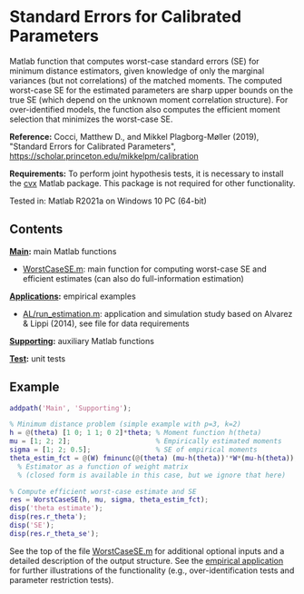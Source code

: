 # Standard Errors for Calibrated Parameters

Matlab function that computes worst-case standard errors (SE) for minimum distance estimators, given knowledge of only the marginal variances (but not correlations) of the matched moments. The computed worst-case SE for the estimated parameters are sharp upper bounds on the true SE (which depend on the unknown moment correlation structure). For over-identified models, the function also computes the efficient moment selection that minimizes the worst-case SE.

**Reference:**
Cocci, Matthew D., and Mikkel Plagborg-Møller (2019), "Standard Errors for Calibrated Parameters", https://scholar.princeton.edu/mikkelpm/calibration

**Requirements:**
To perform joint hypothesis tests, it is necessary to install the [cvx](http://cvxr.com/cvx/doc/install.html) Matlab package. This package is not required for other functionality.

Tested in: Matlab R2021a on Windows 10 PC (64-bit)

## Contents

**[Main](Main):** main Matlab functions
- [WorstCaseSE.m](Main/WorstCaseSE.m): main function for computing worst-case SE and efficient estimates (can also do full-information estimation)

**[Applications](Applications):** empirical examples
- [AL/run_estimation.m](Applications/AL/run_estimation.m): application and simulation study based on Alvarez & Lippi (2014), see file for data requirements

**[Supporting](Supporting):** auxiliary Matlab functions

**[Test](Test):** unit tests

## Example

``` Matlab
addpath('Main', 'Supporting');

% Minimum distance problem (simple example with p=3, k=2)
h = @(theta) [1 0; 1 1; 0 2]*theta; % Moment function h(theta)
mu = [1; 2; 2];                     % Empirically estimated moments
sigma = [1; 2; 0.5];                % SE of empirical moments
theta_estim_fct = @(W) fminunc(@(theta) (mu-h(theta))'*W*(mu-h(theta)), zeros(2,1));
  % Estimator as a function of weight matrix
  % (closed form is available in this case, but we ignore that here)

% Compute efficient worst-case estimate and SE
res = WorstCaseSE(h, mu, sigma, theta_estim_fct);
disp('theta estimate');
disp(res.r_theta');
disp('SE');
disp(res.r_theta_se');
```
See the top of the file [WorstCaseSE.m](Main/WorstCaseSE.m) for additional optional inputs and a detailed description of the output structure. See the [empirical application](Applications/AL/run_estimation.m) for further illustrations of the functionality (e.g., over-identification tests and parameter restriction tests).


